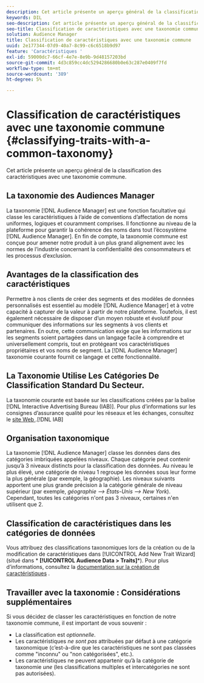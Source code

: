 ```yaml
---
description: Cet article présente un aperçu général de la classification des caractéristiques avec une taxonomie commune.
keywords: DIL
seo-description: Cet article présente un aperçu général de la classification des caractéristiques avec une taxonomie commune.
seo-title: Classification de caractéristiques avec une taxonomie commune
solution: Audience Manager
title: Classification de caractéristiques avec une taxonomie commune
uuid: 2e177344-07d9-40a7-8c99-c6c6518b9d97
feature: 'Caractéristiques '
exl-id: 59000dc7-66cf-4e7e-8e9b-9d48157203bd
source-git-commit: 4d3c859cc4dc5294286680b0e63c287e0409f7fd
workflow-type: tm+mt
source-wordcount: '389'
ht-degree: 5%

---
```


# Classification de caractéristiques avec une taxonomie commune {#classifying-traits-with-a-common-taxonomy}

Cet article présente un aperçu général de la classification des caractéristiques avec une taxonomie commune.

## La taxonomie des Audiences Manager

<!-- c_common_taxonomy_about.xml -->

La taxonomie [!DNL Audience Manager] est une fonction facultative qui classe les caractéristiques à l’aide de conventions d’affectation de noms uniformes, logiques et couramment comprises. Il fonctionne au niveau de la plateforme pour garantir la cohérence des noms dans tout l’écosystème [!DNL Audience Manager]. En fin de compte, la taxonomie commune est conçue pour amener notre produit à un plus grand alignement avec les normes de l’industrie concernant la confidentialité des consommateurs et les processus d’exclusion.

## Avantages de la classification des caractéristiques

Permettre à nos clients de créer des segments et des modèles de données personnalisés est essentiel au modèle [!DNL Audience Manager] et à votre capacité à capturer de la valeur à partir de notre plateforme. Toutefois, il est également nécessaire de disposer d’un moyen robuste et évolutif pour communiquer des informations sur les segments à vos clients et partenaires. En outre, cette communication exige que les informations sur les segments soient partagées dans un langage facile à comprendre et universellement compris, tout en protégeant vos caractéristiques propriétaires et vos noms de segment. La [!DNL Audience Manager] taxonomie courante fournit ce langage et cette fonctionnalité.

## La Taxonomie Utilise Les Catégories De Classification Standard Du Secteur.

La taxonomie courante est basée sur les classifications créées par la balise [!DNL Interactive Advertising Bureau (IAB)]. Pour plus d’informations sur les consignes d’assurance qualité pour les réseaux et les échanges, consultez le [ site Web ](https://www.iab.net/iab_products_and_industry_services/508676/ne_guidelines).[!DNL IAB]

## Organisation taxonomique

La taxonomie [!DNL Audience Manager] classe les données dans des catégories imbriquées appelées niveaux. Chaque catégorie peut contenir jusqu’à 3 niveaux distincts pour la classification des données. Au niveau le plus élevé, une catégorie de niveau 1 regroupe les données sous leur forme la plus générale (par exemple, la géographie). Les niveaux suivants apportent une plus grande précision à la catégorie générale de niveau supérieur (par exemple, *géographie —> États-Unis —> New York*). Cependant, toutes les catégories n&#39;ont pas 3 niveaux, certaines n&#39;en utilisent que 2.

## Classification de caractéristiques dans les catégories de données

Vous attribuez des classifications taxonomiques lors de la création ou de la modification de caractéristiques dans [!UICONTROL Add New Trait Wizard] (situé dans * **[!UICONTROL Audience Data > Traits]***). Pour plus d’informations, consultez la [documentation sur la création de caractéristiques](../../features/traits/create-onboarded-rule-based-traits.md) .

## Travailler avec la taxonomie : Considérations supplémentaires

Si vous décidez de classer les caractéristiques en fonction de notre taxonomie commune, il est important de vous souvenir :

* La classification est *optionnelle*.
* Les caractéristiques *ne sont pas* attribuées par défaut à une catégorie taxonomique (c’est-à-dire que les caractéristiques ne sont pas classées comme &quot;inconnu&quot; ou &quot;non catégorisées&quot;, etc.).
* Les caractéristiques ne peuvent appartenir qu’à la catégorie de taxonomie *une* (les classifications multiples et intercatégories ne sont pas autorisées).
